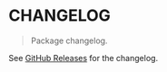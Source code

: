 # CHANGELOG

> Package changelog.

See [GitHub Releases](https://github.com/stdlib-js/math-base-special-vercos/releases) for the changelog.